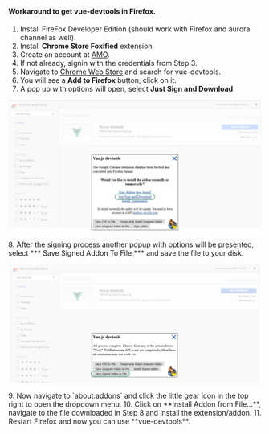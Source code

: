 #### Workaround to get **vue-devtools** in Firefox.  

1. Install FireFox Developer Edition (should work with Firefox and aurora channel as well).  
2. Install **Chrome Store Foxified** extension.  
3. Create an account at [AMO](https://addons.mozilla.org/en-US/firefox/).
4. If not already, signin with the credentials from Step 3.  
5. Navigate to [Chrome Web Store](https://chrome.google.com/webstore/search/vue-devtools) and search for vue-devtools.
6. You will see a **Add to Firefox** button, click on it.
7. A pop up with options will open, select **Just Sign and Download**
<p align="center"><img width="600px" src="https://github.com/neeravp/vue-devtools/blob/master/media/just-sign-and-download.jpg" alt="Just Sign and Download"></p>
8. After the signing process another popup with options will be presented, select *** Save Signed Addon To File *** and save the file to your disk.
<p align="center"><img width="600px" src="https://github.com/neeravp/vue-devtools/blob/master/media/save-signed-addon-to-file.jpg" alt="Save Signed Addon to File"></p>  
9. Now navigate to `about:addons` and click the little gear icon in the top right to open the dropdown menu.  
10. Click on **Install Addon from File...**, navigate to the file downloaded in Step 8 and install the extension/addon.
11. Restart Firefox and now you can use **vue-devtools**.
